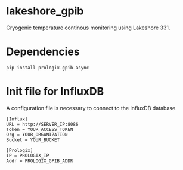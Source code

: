 # lakeshore_gpib
Cryogenic temperature continous monitoring using Lakeshore 331.

# Dependencies
    pip install prologix-gpib-async

# Init file for InfluxDB
A configuration file is necessary to connect to the InfluxDB database.

    [Influx]
    URL = http://SERVER_IP:8086  
    Token = YOUR_ACCESS_TOKEN  
    Org = YOUR_ORGANIZATION  
    Bucket = YOUR_BUCKET
      
    [Prologix]  
    IP = PROLOGIX_IP  
    Addr = PROLOGIX_GPIB_ADDR

